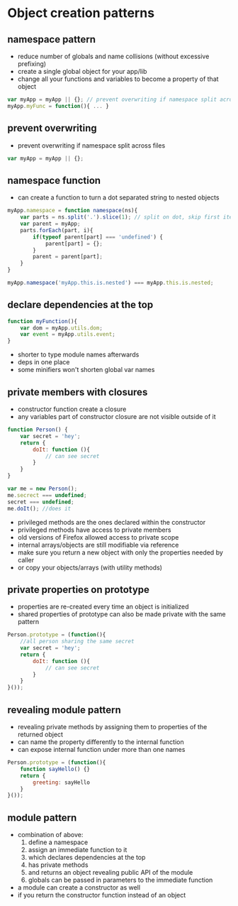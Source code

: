# Object creation patterns

## namespace pattern

* reduce number of globals and name collisions (without excessive prefixing)
* create a single global object for your app/lib
* change all your functions and variables to become a property of that object

```js
var myApp = myApp || {}; // prevent overwriting if namespace split across files
myApp.myFunc = function(){ ... }
```

## prevent overwriting

* prevent overwriting if namespace split across files

```js
var myApp = myApp || {};
```

## namespace function

* can create a function to turn a dot separated string to nested objects

```js
myApp.namespace = function namespace(ns){
    var parts = ns.split('.').slice(1); // split on dot, skip first item
    var parent = myApp;
    parts.forEach(part, i){
        if(typeof parent[part] === 'undefined') {
            parent[part] = {};
        }
        parent = parent[part];
    }
}

myApp.namespace('myApp.this.is.nested') === myApp.this.is.nested;
```

## declare dependencies at the top

```js
function myFunction(){
    var dom = myApp.utils.dom;
    var event = myApp.utils.event;
}
```

* shorter to type module names afterwards
* deps in one place
* some minifiers won't shorten global var names

## private members with closures

* constructor function create a closure
* any variables part of constructor closure are not visible outside of it

```js
function Person() {
    var secret = 'hey';
    return {
        doIt: function (){
            // can see secret
        }
    }
}

var me = new Person();
me.secrect === undefined;
secret === undefined;
me.doIt(); //does it
```

* privileged methods are the ones declared within the constructor
* privileged methods have access to private members
* old versions of Firefox allowed access to private scope
* internal arrays/objects are still modifiable via reference
* make sure you return a new object with only the properties needed by caller
* or copy your objects/arrays (with utility methods)

## private properties on prototype

* properties are re-created every time an object is initialized
* shared properties of prototype can also be made private with the same pattern

```js
Person.prototype = (function(){
    //all person sharing the same secret
    var secret = 'hey';
    return {
        doIt: function (){
            // can see secret
        }
    }
}());
```

## revealing module pattern

* revealing private methods by assigning them to properties of the returned object
* can name the property differently to the internal function
* can expose internal function under more than one names

```js
Person.prototype = (function(){
    function sayHello() {}
    return {
        greeting: sayHello
    }
}());
```

## module pattern

* combination of above:
    1. define a namespace
    1. assign an immediate function to it
    1. which declares dependencies at the top
    1. has private methods
    1. and returns an object revealing public API of the module
    1. globals can be passed in parameters to the immediate function
* a module can create a constructor as well
* if you return the constructor function instead of an object
